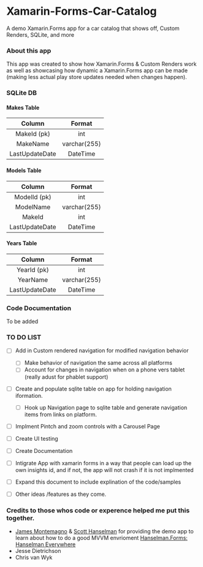 # Xamarin-Forms-Car-Catalog
A demo Xamarin.Forms app for a car catalog that shows off, Custom Renders, SQLite, and more

### About this app
This app was created to show how Xamarin.Forms & Custom Renders work as well as showcasing how dynamic a Xamarin.Forms app can be made (making less actual play store updates needed when changes happen).

### SQLite DB
#### Makes Table
|   Column    |  Format  |
|:-----------:|:--------:| 
| MakeId (pk) |    int   |
| MakeName | varchar(255) |
| LastUpdateDate | DateTime |

#### Models Table
|   Column    |  Format  |
|:-----------:|:--------:| 
| ModelId (pk) |    int   |
| ModelName | varchar(255) |
| MakeId | int |
| LastUpdateDate | DateTime|

#### Years Table
|   Column    |  Format  |
|:-----------:|:--------:| 
| YearId (pk) |    int   |
| YearName | varchar(255) |
| LastUpdateDate | DateTime |

### Code Documentation
To be added

### TO DO LIST
- [ ] Add in Custom rendered navigation for modified navigation behavior
  - [ ] Make behavior of navigation the same across all platforms
  - [ ] Account for changes in navigation when on a phone vers tablet (really adust for phablet support)
- [ ] Create and populate sqlite table on app for holding navigation iformation.
  - [ ] Hook up Navigation page to sqlite table and generate navigation items from links on platform.
- [ ] Implment Pintch and zoom controls with a Carousel Page
- [ ] Create UI testing
- [ ] Create Documentation 
- [ ] Intigrate App with xamarin forms in a way that people can load up the own insights id, and if not, the app will not crash if it is not implmented
- [ ] Expand this document to include explination of the code/samples
- [ ] Other ideas /features as they come.


### Credits to those whos code or experence helped me put this together.
* [James Montemagno](https://github.com/jamesmontemagno) & [Scott Hanselman](https://github.com/shanselman) for providing the demo app to learn about how to do a good MVVM envrioment [Hanselman.Forms: Hanselman Everywhere](https://github.com/jamesmontemagno/Hanselman.Forms)
* Jesse Dietrichson
* Chris van Wyk